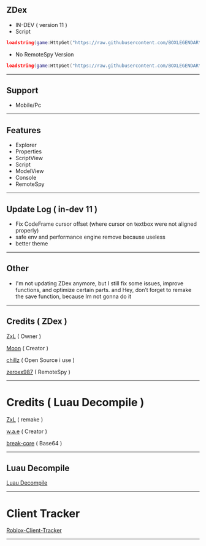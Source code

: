## ZDex 
* IN-DEV ( version 11 )
* Script
```lua
loadstring(game:HttpGet("https://raw.githubusercontent.com/BOXLEGENDARY/ZDex/main/ZDex1.lua"))()
```
* No RemoteSpy Version
```lua
loadstring(game:HttpGet("https://raw.githubusercontent.com/BOXLEGENDARY/ZDex/main/ZDex2.lua"))()
```

---

## Support
* Mobile/Pc

---

## Features
* Explorer
* Properties
* ScriptView
* Script
* ModelView
* Console
* RemoteSpy

---

## Update Log ( in-dev 11 )
* Fix CodeFrame cursor offset (where cursor on textbox were not aligned properly)
* safe env and performance engine remove because useless
* better theme

---

## Other
* I'm not updating ZDex anymore, but I still fix some issues, improve functions, and optimize certain parts. and Hey, don’t forget to remake the save function, because Im not gonna do it

---

## Credits ( ZDex )
[ZxL](https://youtu.be/dQw4w9WgXcQ?si=IkAXjfO3Uf2UOJ9V) ( Owner )

[Moon](https://github.com/LorekeeperZinnia/Dex) ( Creator )

[chillz](https://github.com/AZYsGithub/DexPlusPlus) ( Open Source i use )

[zeroxx987](https://scriptblox.com/script/Universal-Script-BootSpy-12998) ( RemoteSpy )

---

# Credits ( Luau Decompile )

[ZxL](http://youtu.be/dQw4w9WgXcQ?si=IkAXjfO3Uf2UOJ9V) ( remake )

[w.a.e](https://github.com/w-a-e) ( Creator )

[break-core](https://github.com/break-core) ( Base64 )

---

## Luau Decompile
[Luau Decompile](https://github.com/BOXLEGENDARY/LuauDecompile)

---

# Client Tracker

[Roblox-Client-Tracker](https://github.com/MaximumADHD/Roblox-Client-Tracker)

---

